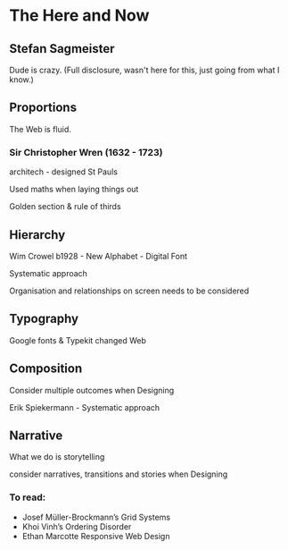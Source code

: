# The Here and Now

## Stefan Sagmeister

Dude is crazy. (Full disclosure, wasn't here for this, just going from what I know.)

## Proportions

The Web is fluid.

### Sir Christopher Wren (1632 - 1723) 
architech - designed St Pauls 

Used maths when laying things out

Golden section & rule of thirds

## Hierarchy

Wim Crowel b1928 - New Alphabet - Digital Font

Systematic approach

Organisation and relationships on screen needs to be considered

## Typography

Google fonts & Typekit changed Web

## Composition

Consider multiple outcomes when Designing

Erik Spiekermann - Systematic approach

## Narrative

What we do is storytelling

consider narratives, transitions and stories when Designing

### To read:
- Josef Müller-Brockmann’s Grid Systems
- Khoi Vinh’s Ordering Disorder
- Ethan Marcotte Responsive Web Design
